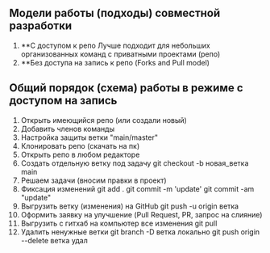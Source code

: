## Модели работы (подходы) совместной разработки

1.  \*\*С доступом к репо
    Лучше подходит для небольших организованных команд с приватными проектами (репо)
2.  \*\*Без доступа на запись к репо (Forks and Pull model)

## Общий порядок (схема) работы в режиме с доступом на запись

1. Открыть имеющийся репо (или создали новый)
2. Добавить членов команды
3. Настройка защиты ветки "main/master"
4. Клонировать репо (скачать на пк)
5. Открыть репо в любом редакторе
6. Создать отдельную ветку под задачу
   git checkout -b новая_ветка main
7. Решаем задачи (вносим правки в проект)
8. Фиксация изменений
   git add .
   git commit -m 'update'
   git commit -am "update"
9. Выгрузить ветку (изменения) на GitHub
   git push -u origin ветка
10. Оформить заявку на улучшение (Pull Request, PR, запрос на слияние)
11. Выгрузить с гитхаб на компьютер все изменения
    git pull
12. Удалить ненужные ветки
    git branch -D ветка локально
    git push origin --delete ветка удал
